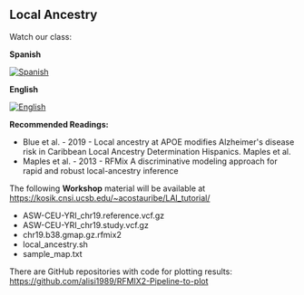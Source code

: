 ## Local Ancestry

Watch our class: 

**Spanish**

[![Spanish](https://img.youtube.com/vi/5TUZn0ssSu4/0.jpg)](https://youtube.com/watch?v=5TUZn0ssSu4)

**English** 

[![English](https://img.youtube.com/vi/N0x3sVQXW8k/0.jpg)](https://youtube.com/watch?v=N0x3sVQXW8k)

**Recommended Readings:**
- Blue et al. - 2019 - Local ancestry at APOE modifies Alzheimer's disease risk in Caribbean Local Ancestry Determination Hispanics. Maples et al.
- Maples et al. - 2013 - RFMix A discriminative modeling approach for rapid and robust local-ancestry inference


The following **Workshop** material will be available at https://kosik.cnsi.ucsb.edu/~acostauribe/LAI_tutorial/

- ASW-CEU-YRI_chr19.reference.vcf.gz
- ASW-CEU-YRI_chr19.study.vcf.gz
- chr19.b38.gmap.gz.rfmix2
- local_ancestry.sh
- sample_map.txt

There are GitHub repositories with code for plotting results: https://github.com/alisi1989/RFMIX2-Pipeline-to-plot
